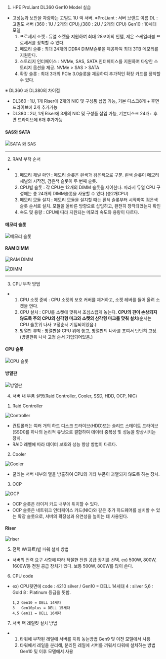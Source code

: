 1.	HPE ProLiant DL360 Gen10 Model 실습
- 고성능과 보안을 자랑하는 고밀도 1U 랙 서버.
  ※ProLiant : 서버 브랜드 이름
    DL : 고밀도 서버 (360 : 1U / 2개의 CPU),(380 : 2U / 2개의 CPU)
    Gen10 : 10세대 모델
  1) 프로세서 소켓 : 듀얼 소켓을 지원하여 최대 28코어의 인텔, 제온 스케일러블 프로세서를 장착할 수 있다.
  2) 메모리 슬롯 : 최대 24개의 DDR4 DIMM슬롯을 제공하여 최대 3TB 메모리를 지원한다.
  3) 스토리지 인터페이스 : NVMe, SAS, SATA 인터페이스를 지원하여 다양한 스토리지 옵션을 제공. NVMe > SAS > SATA
  4) 확장 슬롯 : 최대 3개의 PCle 3.0슬롯을 제공하여 추가적인 확장 카드를 장착할 수 있다.
 
※ DL360 과 DL380의 차이점 
- DL360 : 1U, 1개 Riser에 2개의 NIC 및 구성품 삽입 가능, 기본 디스크8개 + 후면 드라이브에 2개 추가가능 
- DL380 : 2U, 1개 Riser에 3개의 NIC 및 구성품 삽입 가능, 기본디스크 24개+ 후면 드라이브에 6개 추가가능 
#### SAS와 SATA
![SATA 와 SAS](https://github.com/user-attachments/assets/a408d6bc-7a53-40de-b812-c41d51a47bc2)

---

2.	RAM 부착 순서
- 1) 메모리 채널 확인 : 메모리 슬롯은 흰색과 검은색으로 구분. 흰색 슬롯이 메모리 채널의 시작점, 검은색 슬롯이 두 번째 슬롯.
  2) CPU별 슬롯 : 각 CPU는 12개의 DIMM 슬롯을 제어한다. 따라서 듀얼 CPU 구성에는 총 24개의 DIMM슬롯을 사용할 수 있다.(총2개CPU)
  3) 메모리 모듈 설치 : 메모리 모듈을 설치할 때는 흰색 슬롯부터 시작하여 검은색 슬롯 순서로 설치. 모듈을 올바른 방향으로 삽입하고, 완전히 장착되었는지 확인
  4) 속도 및 용량 : CPU에 따라 지원되는 메모리 속도와 용량이 다르다.

#### 메모리 슬롯

![메모리 슬롯](https://github.com/user-attachments/assets/9681a8ee-9b41-41ac-ad01-01638e0e0ac8)


#### RAM DIMM 
![RAM DIMM](https://github.com/user-attachments/assets/47ed884a-cedf-41a2-b011-3d36642b9f50)


![DIMM](https://github.com/user-attachments/assets/cbf0412c-6f96-468e-88df-37a0f1c9935c)

---
3.	CPU 부착 방법
- 1) CPU 소켓 준비 : CPU 소켓의 보호 커버를 제거하고, 소켓 레버를 들어 올려 소켓을 연다.
  2) CPU 설치 : CPU를 소켓에 맞춰서 조심스럽게 놓는다. **CPU의 핀이 손상되지 않도록 주의** **CPU의 삼각형 마크와 소켓의 삼각형 마크를 맞춰 설치**(순서는 CPU 슬롯위 나사 고정순서 기입되어있음.)
  3) 방열판 부착 : 방열판을 CPU 위에 놓고, 방열판의 나사를 조여서 단단히 고정. (방열판위 나사 고정 순서 기입되어있음.)

#### CPU 슬롯 
![CPU 슬롯](https://github.com/user-attachments/assets/5cff10ce-d251-4f70-8fd3-29a544825edb)

#### 방열판 
![방열판](https://github.com/user-attachments/assets/bc34a826-15f7-497f-b945-24c8c05845cb)

4.	서버 내 부품 설명(Raid Controller, Cooler, SSD, HDD, OCP, NIC)
  1) Raid Controller

  ![Controller](https://github.com/user-attachments/assets/4f069bcd-2f7e-4555-a9a3-51998bc42f4e)
  - 컨트롤러는 여러 개의 하드 디스크 드라이브(HDD)또는 솔리드 스테이트 드라이브(SSD0를 하나의 논리적 유닛으로 결합하여 데이터 중복성 및 성능을 향상시키는 장치.
  - RAID 레벨에 따라 데이터 보호와 성능 향상 방법이 다르다.

  2) Cooler
  
  ![Cooler](https://github.com/user-attachments/assets/5dc10fad-dcba-4f92-9e49-dfb3073c8c17)
  - 쿨러는 서버 내부의 열을 방출하여 CPU와 기타 부품이 과열되지 않도록 하는 장치. 

  3) OCP
 
  ![OCP](https://github.com/user-attachments/assets/228be02f-d7e8-4574-aad4-ff7bbe0d2e9b)
  - OCP 슬롯은 라이저 카드 내부에 위치할 수 있다.
  - OCP 슬롯은 네트워크 인터페이스 카드(NIC)와 같은 추가 하드웨어를 설치할 수 있는 확장 슬롯으로, 서버의 확장성과 유연성을 높이는 데 사용된다.

#### Riser
![riser](https://github.com/user-attachments/assets/5a1c8c78-d134-479e-bdc9-da0a7d869640)


5.	전력 W(와트)별 파워 설치 방법 
  - 서버의 전력 요구 사항에 따라 적절한 전원 공급 장치를 선택.
  ex) 500W, 800W, 1600W등 전원 공급 장치가 있다. 보통 500W, 800W를 많이 쓴다. 
6.	CPU code 
  - ex) CPU뒷면에 code : 4210 silver / Gen10 = DELL 14세대
        4 : silver
        5,6 : Gold
        8 : Platinum 등급을 뜻함.

        1,2 Gen10 = DELL 14세대
        3   Gen10plus = DELL 15세대
        4,5 Gen11 = DELL 16세대
7.	서버 랙 레일킷 설치 방법
- 1) 타워에 부착된 레일에 서버를 끼워 놓는방법
   Gen9 및 이전 모델에서 사용
  2) 타워에서 레일을 분리해, 분리된 레일에 서버를 끼워서 타워에 설치하는 방법 
   Gen10 및 이후 모델에서 사용 


